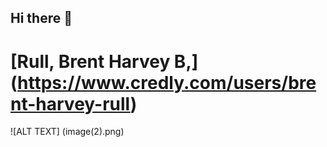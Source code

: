 ## Hi there 👋

<!--
**herrntsu/herrntsu** is a ✨ _special_ ✨ repository because its `README.md` (this file) appears on your GitHub profile.

Here are some ideas to get you started:

- 🔭 I’m currently working on ...
- 🌱 I’m currently learning ...
- 👯 I’m looking to collaborate on ...
- 🤔 I’m looking for help with ...
- 💬 Ask me about ...
- 📫 How to reach me: ...
- 😄 Pronouns: ...
- ⚡ Fun fact: ...
-->


# [Rull, Brent Harvey B,] (https://www.credly.com/users/brent-harvey-rull)
![ALT TEXT] (image(2).png)

